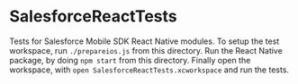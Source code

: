 # SalesforceReactTests
Tests for Salesforce Mobile SDK React Native modules.
To setup the test workspace, run `./prepareios.js` from this directory.
Run the React Native package, by doing `npm start` from this directory.
Finally open the workspace, with `open SalesforceReactTests.xcworkspace` and run the tests.
